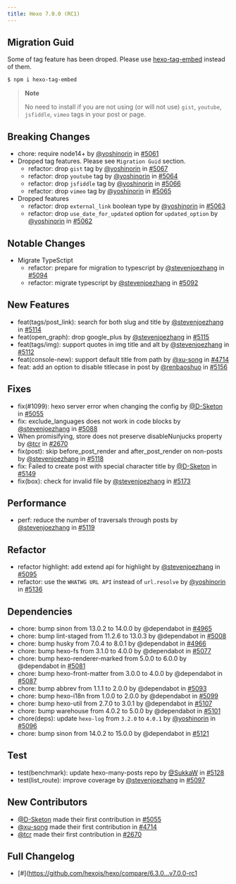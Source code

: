```yaml
---
title: Hexo 7.0.0 (RC1)
---
```


## Migration Guid

Some of tag feature has been droped. Please use [hexo-tag-embed](https://github.com/hexojs/hexo-tag-embed) instead of them.

```sh
$ npm i hexo-tag-embed
```

> **Note**
>
> No need to install if you are not using (or will not use) `gist`, `youtube`, `jsfiddle`, `vimeo` tags in your post or page.

## Breaking Changes

* chore: require node14+ by [@yoshinorin] in [#5061](https://github.com/hexojs/hexo/pull/5061)
* Dropped tag features. Please see `Migration Guid` section.
    * refactor: drop `gist` tag by [@yoshinorin] in [#5067](https://github.com/hexojs/hexo/pull/5067)
    * refactor: drop `youtube` tag by [@yoshinorin] in [#5064](https://github.com/hexojs/hexo/pull/5064)
    * refactor: drop `jsfiddle` tag by [@yoshinorin] in [#5066](https://github.com/hexojs/hexo/pull/5066)
    * refactor: drop `vimeo` tag by [@yoshinorin] in [#5065](https://github.com/hexojs/hexo/pull/5065)
* Dropped features
    * refactor: drop `external_link` boolean type by [@yoshinorin] in [#5063](https://github.com/hexojs/hexo/pull/5063)
    * refactor: drop `use_date_for_updated` option for `updated_option` by [@yoshinorin] in [#5062](https://github.com/hexojs/hexo/pull/5062)

## Notable Changes

* Migrate TypeSctipt
    * refactor: prepare for migration to typescript by [@stevenjoezhang] in [#5094](https://github.com/hexojs/hexo/pull/5094)
    * refactor: migrate typescript by [@stevenjoezhang] in [#5092](https://github.com/hexojs/hexo/pull/5092)

## New Features

* feat(tags/post_link): search for both slug and title by [@stevenjoezhang] in [#5114](https://github.com/hexojs/hexo/pull/5114)
* feat(open_graph): drop google_plus by [@stevenjoezhang] in [#5115](https://github.com/hexojs/hexo/pull/5115)
* feat(tags/img): support quotes in img title and alt by [@stevenjoezhang] in [#5112](https://github.com/hexojs/hexo/pull/5112)
* feat(console-new): support default title from path by [@xu-song] in [#4714](https://github.com/hexojs/hexo/pull/4714)
* feat: add an option to disable titlecase in post by [@renbaoshuo] in [#5156](https://github.com/hexojs/hexo/pull/5156)

## Fixes

* fix(#1099): hexo server error when changing the config by [@D-Sketon] in [#5055](https://github.com/hexojs/hexo/pull/5055)
* fix: exclude_languages does not work in code blocks by [@stevenjoezhang] in [#5088](https://github.com/hexojs/hexo/pull/5088)
* When promisifying, store does not preserve disableNunjucks property by [@tcr] in [#2670](https://github.com/hexojs/hexo/pull/2670)
* fix(post): skip before_post_render and after_post_render on non-posts by [@stevenjoezhang] in [#5118](https://github.com/heojs/hexo/pull/5118)
* fix: Failed to create post with special character title by [@D-Sketon] in [#5149](https://github.com/hexojs/hexo/pull/5149)
* fix(box): check for invalid file by [@stevenjoezhang] in [#5173](https://github.com/hexojs/hexo/pull/5173)

## Performance

* perf: reduce the number of traversals through posts by [@stevenjoezhang] in [#5119](https://github.com/hexojs/hexo/pull/5119)

## Refactor

* refactor highlight: add extend api for highlight by [@stevenjoezhang] in [#5095](https://github.com/hexojs/hexo/pull/5095)
* refactor: use the `WHATWG URL API` instead of `url.resolve` by [@yoshinorin] in [#5136](https://github.com/hexojs/hexo/pull/5136)

## Dependencies

* chore: bump sinon from 13.0.2 to 14.0.0 by @dependabot in [#4965](https://github.com/hexojs/hexo/pull/4965)
* chore: bump lint-staged from 11.2.6 to 13.0.3 by @dependabot in [#5008](https://github.com/hexojs/hexo/pull/5008)
* chore: bump husky from 7.0.4 to 8.0.1 by @dependabot in [#4966](https://github.com/hexojs/hexo/pull/4966)
* chore: bump hexo-fs from 3.1.0 to 4.0.0 by @dependabot in [#5077](https://github.com/hexojs/hexo/pull/5077)
* chore: bump hexo-renderer-marked from 5.0.0 to 6.0.0 by @dependabot in [#5081](https://github.com/hexojs/hexo/pull/5081)
* chore: bump hexo-front-matter from 3.0.0 to 4.0.0 by @dependabot in [#5087](https://github.com/hexojs/hexo/pull/5087)
* chore: bump abbrev from 1.1.1 to 2.0.0 by @dependabot in [#5093](https://github.com/hexojs/hexo/pull/5093)
* chore: bump hexo-i18n from 1.0.0 to 2.0.0 by @dependabot in [#5099](https://github.com/hexojs/hexo/pull/5099)
* chore: bump hexo-util from 2.7.0 to 3.0.1 by @dependabot in [#5107](https://github.com/hexojs/hexo/pull/5107)
* chore: bump warehouse from 4.0.2 to 5.0.0 by @dependabot in [#5101](https://github.com/hexojs/hexo/pull/5101)
* chore(deps): update `hexo-log` from `3.2.0` to `4.0.1` by [@yoshinorin] in [#5096](https://github.com/hexojs/hexo/pull/5096)
* chore: bump sinon from 14.0.2 to 15.0.0 by @dependabot in [#5121](https://github.com/hexojs/hexo/pull/5121)

## Test

* test(benchmark): update hexo-many-posts repo by [@SukkaW] in [#5128](https://github.com/hexojs/hexo/pull/5128)
* test(list_route): improve coverage by [@stevenjoezhang] in [#5097](https://github.com/hexojs/hexo/pull/5097)

## New Contributors

* [@D-Sketon] made their first contribution in [#5055](https://github.com/hexojs/hexo/pull/5055)
* [@xu-song] made their first contribution in [#4714](https://github.com/hexojs/hexo/pull/4714)
* [@tcr] made their first contribution in [#2670](https://github.com/hexojs/hexo/pull/2670)

## Full Changelog

* [#](https://github.com/hexojs/hexo/compare/6.3.0...v7.0.0-rc1

[@stevenjoezhang]: https://github.com/stevenjoezhang
[@renbaoshuo]: https://github.com/renbaoshuo
[@xu-song]: https://github.com/xu-song
[@D-Sketon]: https://github.com/D-Sketon
[@tcr]: https://github.com/tcr
[@SukkaW]: https://github.com/SukkaW
[@yoshinorin]: https://github.com/yoshinorin